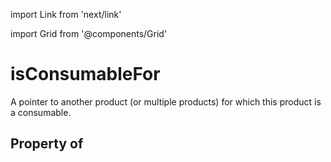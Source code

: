 import Link from 'next/link'
  
import Grid from '@components/Grid'

# isConsumableFor

A pointer to another product (or multiple products) for which this product is a consumable.

## Property of




